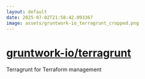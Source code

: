 ```yaml
---
layout: default
date: 2025-07-02T21:58:42.093367
image: assets/gruntwork-io_terragrunt_cropped.png
---
```


# [gruntwork-io/terragrunt](https://github.com/gruntwork-io/terragrunt)

Terragrunt for Terraform management
